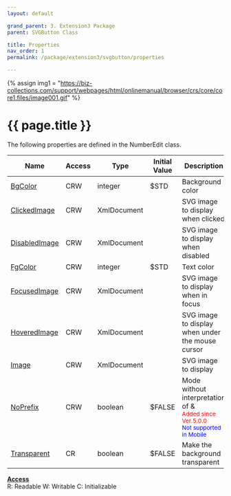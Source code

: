 ```yaml
---
layout: default

grand_parent: 3. Extension3 Package
parent: SVGButton Class

title: Properties
nav_order: 1
permalink: /package/extension3/svgbutton/properties

---
```

{% assign img1 = "https://biz-collections.com/support/webpages/html/onlinemanual/browser/crs/core/core1.files/image001.gif" %}


# {{ page.title }}

The following properties are defined in the NumberEdit class.

|Name       | Access | Type   | Initial Value | Description |
|----------	|--------|--------|---------------|-------------|
|[BgColor](/package/extension3/svgbutton/properties/bgcolor) | CRW | integer | $STD |Background color |
|[ClickedImage](/package/extension3/svgbutton/properties/clickedimage) | CRW | XmlDocument |  | SVG image to display when clicked|
|[DisabledImage](/package/extension3/svgbutton/properties/disabledimage) | CRW | XmlDocument |  |SVG image to display when disabled |
|[FgColor](/package/extension3/svgbutton/properties/fgcolor) | CRW | integer | $STD | Text color|
|[FocusedImage](/package/extension3/svgbutton/properties/focusedimage) | CRW | XmlDocument |  | SVG image to display when in focus|
|[HoveredImage](/package/extension3/svgbutton/properties/hoveredimage) | CRW | XmlDocument |  |SVG image to display when under the mouse cursor |
|[Image](/package/extension3/svgbutton/properties/image) | CRW | XmlDocument |  | SVG image to display|
|[NoPrefix](/package/extension3/svgbutton/properties/noprefix) | CRW | boolean | $FALSE | Mode without interpretation of & <br><small><span style="color:red">Added since Ver.5.0.0</span></small><br><small><span style="color:blue">Not supported in Mobile</span></small>|
|[Transparent](/package/extension3/svgbutton/properties/transparent) | CR | boolean | $FALSE |Make the background transparent |

<u><b>Access</b></u><br>
R: Readable
W: Writable
C: Initializable
